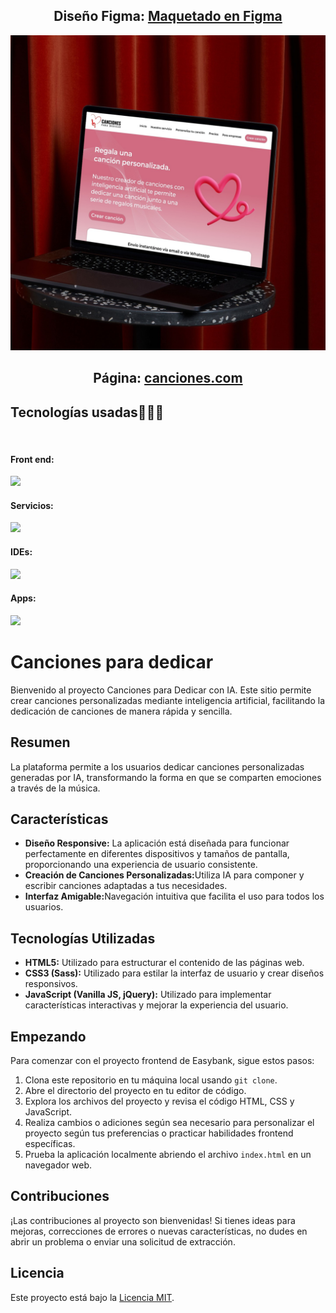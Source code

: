 <h2 align="center">Diseño Figma: <a href="https://www.figma.com/design/Ir0zO6uEfChEsAdEFWfogE/Cancionesparadedicar?t=Dd2Umq7QV8PAjlEc-0">Maquetado en Figma</a></h2>

<img src="IMG/459678995_1178872319858855_5714225179688900063_n.jpg">

<h2 align="center">Página: <a href="https://estatica-canciones-para-dedicar.vercel.app/">canciones.com</a></h2>

<h2 >Tecnologías usadas👨🏻‍💻</h2>
<br>
<h4>Front end: </h4>
<img src="https://skillicons.dev/icons?i=html,css,sass,js,jquery"/>

<h4>Servicios: </h4>
<img src="https://skillicons.dev/icons?i=git,github"/>

<h4>IDEs: </h4>
<img src="https://skillicons.dev/icons?i=vscode"/>

<h4>Apps:</h4>
<img src="https://skillicons.dev/icons?i=figma" />

<h1>Canciones para dedicar</h1>

<p>Bienvenido al proyecto Canciones para Dedicar con IA. Este sitio permite crear canciones personalizadas mediante inteligencia artificial, facilitando la dedicación de canciones de manera rápida y sencilla.</p>

<h2>Resumen</h2>

<p>La plataforma permite a los usuarios dedicar canciones personalizadas generadas por IA, transformando la forma en que se comparten emociones a través de la música.</p>

<h2>Características</h2>

<ul>
    <li><strong>Diseño Responsive:</strong> La aplicación está diseñada para funcionar perfectamente en diferentes dispositivos y tamaños de pantalla, proporcionando una experiencia de usuario consistente.</li>
    <li><strong>Creación de Canciones Personalizadas:</strong>Utiliza IA para componer y escribir canciones adaptadas a tus necesidades.</li>
    <li><strong>Interfaz Amigable:</strong>Navegación intuitiva que facilita el uso para todos los usuarios.</li>
</ul>

<h2>Tecnologías Utilizadas</h2>

<ul>
    <li><strong>HTML5:</strong> Utilizado para estructurar el contenido de las páginas web.</li>
    <li><strong>CSS3 (Sass):</strong> Utilizado para estilar la interfaz de usuario y crear diseños responsivos.</li>
    <li><strong>JavaScript (Vanilla JS, jQuery):</strong> Utilizado para implementar características interactivas y mejorar la experiencia del usuario.</li>
</ul>

<h2>Empezando</h2>

<p>Para comenzar con el proyecto frontend de Easybank, sigue estos pasos:</p>

<ol>
    <li>Clona este repositorio en tu máquina local usando <code>git clone</code>.</li>
    <li>Abre el directorio del proyecto en tu editor de código.</li>
    <li>Explora los archivos del proyecto y revisa el código HTML, CSS y JavaScript.</li>
    <li>Realiza cambios o adiciones según sea necesario para personalizar el proyecto según tus preferencias o practicar habilidades frontend específicas.</li>
    <li>Prueba la aplicación localmente abriendo el archivo <code>index.html</code> en un navegador web.</li>
</ol>

<h2>Contribuciones</h2>

<p>¡Las contribuciones al proyecto son bienvenidas! Si tienes ideas para mejoras, correcciones de errores o nuevas características, no dudes en abrir un problema o enviar una solicitud de extracción.</p>

<h2>Licencia</h2>
<p>Este proyecto está bajo la <a href="LICENSE">Licencia MIT</a>.</p>